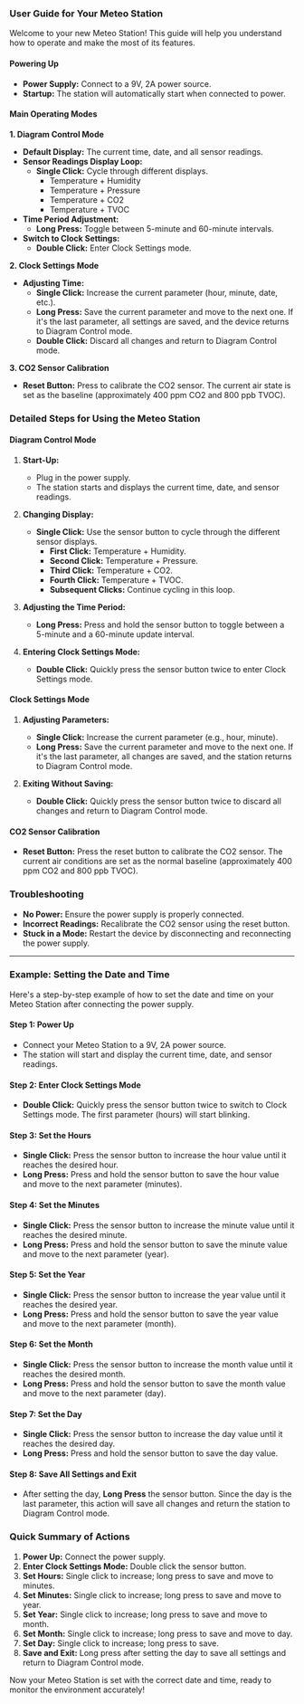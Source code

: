 

### User Guide for Your Meteo Station

Welcome to your new Meteo Station! This guide will help you understand how to operate and make the most of its features.

#### **Powering Up**
- **Power Supply:** Connect to a 9V, 2A power source.
- **Startup:** The station will automatically start when connected to power.

#### **Main Operating Modes**

**1. Diagram Control Mode**
- **Default Display:** The current time, date, and all sensor readings.
- **Sensor Readings Display Loop:**
  - **Single Click:** Cycle through different displays.
    - Temperature + Humidity
    - Temperature + Pressure
    - Temperature + CO2
    - Temperature + TVOC
- **Time Period Adjustment:**
  - **Long Press:** Toggle between 5-minute and 60-minute intervals.
- **Switch to Clock Settings:**
  - **Double Click:** Enter Clock Settings mode.

**2. Clock Settings Mode**
- **Adjusting Time:**
  - **Single Click:** Increase the current parameter (hour, minute, date, etc.).
  - **Long Press:** Save the current parameter and move to the next one. If it's the last parameter, all settings are saved, and the device returns to Diagram Control mode.
  - **Double Click:** Discard all changes and return to Diagram Control mode.

**3. CO2 Sensor Calibration**
- **Reset Button:** Press to calibrate the CO2 sensor. The current air state is set as the baseline (approximately 400 ppm CO2 and 800 ppb TVOC).

### Detailed Steps for Using the Meteo Station

#### **Diagram Control Mode**

1. **Start-Up:**
   - Plug in the power supply.
   - The station starts and displays the current time, date, and sensor readings.

2. **Changing Display:**
   - **Single Click:** Use the sensor button to cycle through the different sensor displays.
     - **First Click:** Temperature + Humidity.
     - **Second Click:** Temperature + Pressure.
     - **Third Click:** Temperature + CO2.
     - **Fourth Click:** Temperature + TVOC.
     - **Subsequent Clicks:** Continue cycling in this loop.

3. **Adjusting the Time Period:**
   - **Long Press:** Press and hold the sensor button to toggle between a 5-minute and a 60-minute update interval.

4. **Entering Clock Settings Mode:**
   - **Double Click:** Quickly press the sensor button twice to enter Clock Settings mode.

#### **Clock Settings Mode**

1. **Adjusting Parameters:**
   - **Single Click:** Increase the current parameter (e.g., hour, minute).
   - **Long Press:** Save the current parameter and move to the next one. If it's the last parameter, all changes are saved, and the station returns to Diagram Control mode.

2. **Exiting Without Saving:**
   - **Double Click:** Quickly press the sensor button twice to discard all changes and return to Diagram Control mode.

#### **CO2 Sensor Calibration**

- **Reset Button:** Press the reset button to calibrate the CO2 sensor. The current air conditions are set as the normal baseline (approximately 400 ppm CO2 and 800 ppb TVOC).

### Troubleshooting

- **No Power:** Ensure the power supply is properly connected.
- **Incorrect Readings:** Recalibrate the CO2 sensor using the reset button.
- **Stuck in a Mode:** Restart the device by disconnecting and reconnecting the power supply.

---

### Example: Setting the Date and Time

Here's a step-by-step example of how to set the date and time on your Meteo Station after connecting the power supply.

#### **Step 1: Power Up**
- Connect your Meteo Station to a 9V, 2A power source.
- The station will start and display the current time, date, and sensor readings.

#### **Step 2: Enter Clock Settings Mode**
- **Double Click:** Quickly press the sensor button twice to switch to Clock Settings mode. The first parameter (hours) will start blinking.

#### **Step 3: Set the Hours**
- **Single Click:** Press the sensor button to increase the hour value until it reaches the desired hour.
- **Long Press:** Press and hold the sensor button to save the hour value and move to the next parameter (minutes).

#### **Step 4: Set the Minutes**
- **Single Click:** Press the sensor button to increase the minute value until it reaches the desired minute.
- **Long Press:** Press and hold the sensor button to save the minute value and move to the next parameter (year).

#### **Step 5: Set the Year**
- **Single Click:** Press the sensor button to increase the year value until it reaches the desired year.
- **Long Press:** Press and hold the sensor button to save the year value and move to the next parameter (month).

#### **Step 6: Set the Month**
- **Single Click:** Press the sensor button to increase the month value until it reaches the desired month.
- **Long Press:** Press and hold the sensor button to save the month value and move to the next parameter (day).

#### **Step 7: Set the Day**
- **Single Click:** Press the sensor button to increase the day value until it reaches the desired day.
- **Long Press:** Press and hold the sensor button to save the day value.

#### **Step 8: Save All Settings and Exit**
- After setting the day, **Long Press** the sensor button. Since the day is the last parameter, this action will save all changes and return the station to Diagram Control mode.

### Quick Summary of Actions
1. **Power Up:** Connect the power supply.
2. **Enter Clock Settings Mode:** Double click the sensor button.
3. **Set Hours:** Single click to increase; long press to save and move to minutes.
4. **Set Minutes:** Single click to increase; long press to save and move to year.
5. **Set Year:** Single click to increase; long press to save and move to month.
6. **Set Month:** Single click to increase; long press to save and move to day.
7. **Set Day:** Single click to increase; long press to save.
8. **Save and Exit:** Long press after setting the day to save all settings and return to Diagram Control mode.

Now your Meteo Station is set with the correct date and time, ready to monitor the environment accurately!




